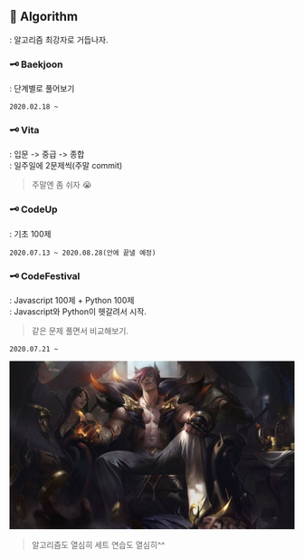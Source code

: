 ## 💊 Algorithm
: 알고리즘 최강자로 거듭나자.

### 🗝 Baekjoon
: 단계별로 풀어보기
```
2020.02.18 ~ 
```

### 🗝 Vita
: 입문 -> 중급 -> 종합\
: 일주일에 2문제씩(주말 commit)
> 주말엔 좀 쉬자 😭

### 🗝 CodeUp
: 기초 100제
```
2020.07.13 ~ 2020.08.28(안에 끝낼 예정)
```

### 🗝 CodeFestival
: Javascript 100제 + Python 100제\
: Javascript와 Python이 헷갈려서 시작.
> 같은 문제 풀면서 비교해보기.
```
2020.07.21 ~
```

<img src="sett.jpg">

> 알고리즘도 열심히 세트 연습도 열심히^^
